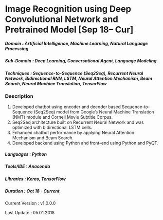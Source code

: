 # Image Recognition using Deep Convolutional Network and Pretrained Model 	[Sep 18– Cur]                                               

##### Domain             : Artificial Intelligence, Machine Learning, Natural Language Processing
##### Sub-Domain         : Deep Learning, Conversational Agent, Language Modeling
##### Techniques         : Sequence-to-Sequence (Seq2Seq), Recurrent Neural Network, Bidirectional RNN, LSTM, Neural Attention Mechanism, Beam Search, Neural Machine Translation, TensorFlow


### Description
1. Developed chatbot using encoder and decoder based Sequence-to-Sequence (Seq2Seq) model from Google’s Neural Machine Translation (NMT) module and Cornell Movie Subtitle Corpus. 
2. Seq2Seq architecture built on Recurrent Neural Network and was optimized with bidirectional LSTM cells.
3. Enhanced chatbot performance by applying Neural Attention Mechanism and Beam Search.
4. Developed backend using Python and front-end using Python and PyQT.

<!---
#### Intelligent Chatbot Graphical Interface: 
<kbd>
<img src=https://github.com/anjanatiha/Intelligent-Chatbot/blob/master/images/chat_gui.png>
</kbd>

#### Sample Conversations:
<kbd>
<img src=https://github.com/anjanatiha/Intelligent-Chatbot/blob/master/images/chat_gen.png>
</kbd>
-->
##### Languages   : Python
##### Tools/IDE   : Anaconda
##### Libraries   : Keras, TensorFlow

##### Duration   : Oct 18 - Current

Current Version  : v1.0.0.0

Last Update      : 05.01.2018
